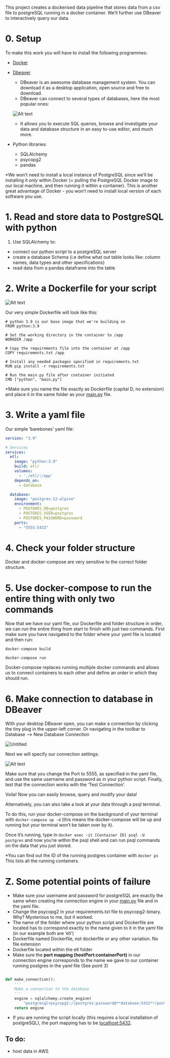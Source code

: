 
This project creates a dockerised data pipeline that stores data from a csv file to postgreSQL running in a docker container. We’ll further use DBeaver to interactively query our data. 

# 0. Setup

To make this work you will have to install the following programmes: 

- [Docker](https://www.docker.com/)
- [Dbeaver](https://dbeaver.io/download/)
    - DBeaver is an awesome database management system. You can download it as a desktop application, open source and free to download.
    - DBeaver can connect to several types of databases, here the most popular ones:
    
    ![Alt text](Dbeaver.png "Optional title")
    
    - It allows you to execute SQL queries, browse and investigate your data and database structure in an easy to-use editor, and much more.
    
- Python libraries:
    - SQLAlchemy
    - psycopg2
    - pandas

*We won’t need to install a local instance of PostgreSQL since we’ll be installing it *only* within Docker (= pulling the PostgreSQL Docker image to our local machine, and then running it within a container). This is another great advantage of Docker - you won’t need to install local version of each software you use. 

# 1. Read and store data to PostgreSQL with python

1. Use SQLAlchemy to:
- connect our python script to a postgreSQL server
- create a database Schema (i.e define what out table looks like: column names, data types and other specifications)
- read data from a pandas dataframe into the table

# 2. Write a Dockerfile for your script

![Alt text](docker.png)

Our very simple Dockerfile will look like this: 

```docker
# python 3.9 is our base image that we're building on
FROM python:3.9

# Set the working directory in the container to /app
WORKDIR /app

# Copy the requirements file into the container at /app
COPY requirements.txt /app

# Install any needed packages specified in requirements.txt
RUN pip install -r requirements.txt

# Run the main.py file after container initiated
CMD ["python", "main.py"]
```

*Make sure you name the file exactly as Dockerfile (capital D, no extension) and place it in the same folder as your [main.py](http://main.py) file. 

# 3. Write a yaml file

Our simple ‘barebones’ yaml file: 

```yaml
version: "3.9"

# Services
services:
  etl:
    image: "python:3.9"
    build: etl/
    volumes:
      - './etl/:/app'
    depends_on:
      - database

  database:
    image: "postgres:12-alpine"
    environment:
      - POSTGRES_DB=postgres
      - POSTGRES_USER=postgres
      - POSTGRES_PASSWORD=password
    ports:
      - "5555:5432"
```

# 4. Check your folder structure

Docker and docker-compose are very sensitive to the correct folder structure. 

# 5. Use docker-compose to run the entire thing with only two commands

Now that we have our yaml file, our Dockerfile and folder structure in order, we can run the entire thing from start to finish with just two commands. First make sure you have navigated to the folder where your yaml file is located and then run: 

`docker-compose build`

`docker-compose run`

Docker-compose replaces running multiple docker commands and allows us to connect containers to each other and define an order in which they should run. 

# 6. Make connection to database in DBeaver

With your desktop DBeaver open, you can make a connection by clicking the tiny plug in the upper-left corner. Or navigating in the toolbar to Database —> New Database Connection

![Untitled](Dbeaver2.png)

Next we will specify our connection settings:

![Alt text](Dbeaver2.png)

Make sure that you change the Port to 5555, as specified in the yaml file, and use the same username and password as in your python script.  Finally, test that the connection works with the ‘Test Connection’. 

Voila! Now you can easily browse, query and modify your data! 

Alternatively, you can also take a look at your data through a psql terminal. 

To do this, run your docker-compose on the background of your terminal with `docker-compose up -d` (this means the docker-compose will be up and running but your terminal won’t be taken over by it).

Once it’s running, type in `docker exec -it [Container ID] psql -U postgres` and now you’re within the psql shell and can run psql commands on the data that you just stored. 

*You can find out the ID of the running postgres container with `docker ps` This lists all the running containers. 

# Z. Some potential points of failure

- Make sure your username and password for postgreSQL are exactly the same when creating the connection engine in your [main.py](http://main.py) file and in the yaml file.
- Change the psycopg2 in your requirements.txt file to psycopg2-binary. Why? Mysterious to me, but it worked.
- The name of the folder where your python script and Dockerfile are located has to correspond exactly to the name given to it in the yaml file (in our example both are ‘etl’)
- Dockerfile named Dockerfile, not dockerfile or any other variation. No file extension
- Dockerfile located within the etl folder
- Make sure the **port mapping (hostPort:containerPort)** in our connection engine corresponds to the name we gave to our container running postgres in the yaml file (See point 3)


```python

def make_connection():
    '''
    Make a connection to the database
    '''
    engine = sqlalchemy.create_engine(
        "postgresql+psycopg2://postgres:password@**database:5432**/postgres")
    return engine
```

- If you are running the script locally (this requires a local installation of postgreSQL), the port mapping has to be [localhost:5432](http://localhost:5432).


## To do: 
- host data in AWS 
